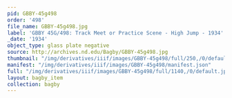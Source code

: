 ```yaml
---
pid: GBBY-45g498
order: '498'
file_name: GBBY-45g498.jpg
label: 'GBBY 45G/498: Track Meet or Practice Scene - High Jump - 1934'
_date: '1934'
object_type: glass plate negative
source: http://archives.nd.edu/Bagby/GBBY-45g498.jpg
thumbnail: "/img/derivatives/iiif/images/GBBY-45g498/full/250,/0/default.jpg"
manifest: "/img/derivatives/iiif/images/GBBY-45g498/manifest.json"
full: "/img/derivatives/iiif/images/GBBY-45g498/full/1140,/0/default.jpg"
layout: bagby_item
collection: bagby
---
```

